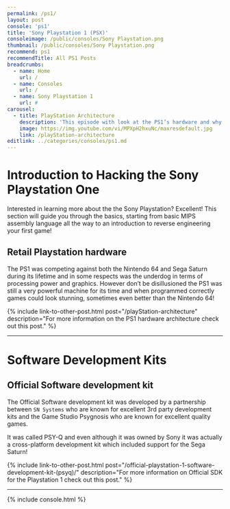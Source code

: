 ```yaml
---
permalink: /ps1/
layout: post
console: 'ps1'
title: 'Sony Playstation 1 (PSX)'
consoleimage: /public/consoles/Sony Playstation.png
thumbnail: /public/consoles/Sony Playstation.png
recommend: ps1
recommendTitle: All PS1 Posts
breadcrumbs:
  - name: Home
    url: /
  - name: Consoles
    url: /
  - name: Sony Playstation 1
    url: #
carousel:
  - title: PlayStation Architecture
    description: 'This episode with look at the PS1’s hardware and why Final Fantasy 7 was written the way that it was.'
    image: https://img.youtube.com/vi/MPXpH2hxuNc/maxresdefault.jpg
    link: /playStation-architecture
editlink: ../categories/consoles/ps1.md
---
```


# Introduction to Hacking the Sony Playstation One
Interested in learning more about the the Sony Playstation? Excellent! This section will guide you through the basics, starting from basic MIPS assembly language all the way to an introduction to reverse engineering your first game!

## Retail Playstation hardware
The PS1 was competing against both the Nintendo 64 and Sega Saturn during its lifetime and in some respects was the underdog in terms of processing power and graphics. 
However don’t be disillusioned the PS1 was still a very powerful machine for its time and when programmed correctly games could look stunning, sometimes even better than the Nintendo 64!

{% include link-to-other-post.html post="/playStation-architecture" description="For more information on the PS1 hardware architecture check out this post." %}

---
# Software Development Kits

## Official Software development kit
The Official Software development kit was developed by a partnership between `SN Systems` who are known for excellent 3rd party development kits and the Game Studio Psygnosis who are known for excellent quality games. 

It was called PSY-Q and even although it was owned by Sony it was actually a cross-platform development kit which included support for the Sega Saturn!

{% include link-to-other-post.html post="/official-playstation-1-software-development-kit-(psyq)/" description="For more information on Official SDK for the Playstation 1 check out this post." %}

---
<div>
{% include console.html %}
</div>
